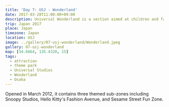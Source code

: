```yaml
---
title: 'Day 7: USJ - Wonderland'
date: 2017-03-28T11:00:00+09:00
description: Universal Wonderland is a section aimed at children and families.
trip: Japan 2017
place: Japan
timezone: Japan
location: USJ
image: ../gallery/07-usj-wonderland/Wonderland.jpeg
gallery: 07-usj-wonderland
map: [34.6664, 135.4320, 15]
tags:
  - attraction
  - theme park
  - Universal Studios
  - Wonderland
  - Osaka
---
```


Opened in March 2012, it contains three themed sub-zones including Snoopy Studios, Hello Kitty's Fashion Avenue, and Sesame Street Fun Zone.
